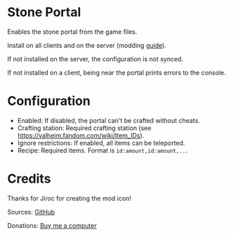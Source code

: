 # Stone Portal

Enables the stone portal from the game files.

Install on all clients and on the server (modding [guide](https://youtu.be/L9ljm2eKLrk)).

If not installed on the server, the configuration is not synced.

If not installed on a client, being near the portal prints errors to the console.

# Configuration

- Enabled: If disabled, the portal can't be crafted without cheats.
- Crafting station: Required crafting station (see https://valheim.fandom.com/wiki/Item_IDs).
- Ignore restrictions: If enabled, all items can be teleported.
- Recipe: Required items. Format is `id:amount,id:amount,...`

# Credits

Thanks for Jiroc for creating the mod icon!

Sources: [GitHub](https://github.com/JereKuusela/valheim-stone_portal)

Donations: [Buy me a computer](https://www.buymeacoffee.com/jerekuusela)
